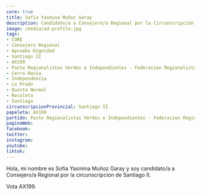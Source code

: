 ```yaml
---
core: true
title: Sofia Yasmina Muñoz Garay
description: Candidato/a a Consejero/a Regional por la Circunscripción de Santiago II
image: /media/ad-profile.jpg
tags:
- CORE
- Consejero Regional
- Apruebo Dignidad
- Santiago II
- AX199
- Pacto Regionalistas Verdes e Independientes - Federacion Regionalista Verde Social - Partido Republicano De Chile
- Cerro Navia
- Independencia
- Lo Prado
- Quinta Normal
- Recoleta
- Santiago
circunscripcionProvincial: Santiago II
papeleta: AX199
partido: Pacto Regionalistas Verdes e Independientes - Federacion Regionalista Verde Social - Partido Republicano De Chile
paginaWeb:
facebook:
twitter:
instagram:
youtube:
tiktok:
---
```

Hola, mi nombre es Sofia Yasmina Muñoz Garay y soy candidato/a a Consejero/a Regional por la circunscripcion de Santiago II.

Vota AX199.